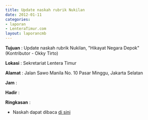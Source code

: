 ```yaml
---
title: Update naskah rubrik Nukilan
date: 2012-01-11
categories:
- laporan
- LenteraTimur.com
layout: laporancmb
---
```


**Tujuan** : Update naskah rubrik Nukilan, "Hikayat Negara Depok" (Kontributor - Okky Tirto) 

**Lokasi** : Sekretariat Lentera Timur

**Alamat** : Jalan Sawo Manila No. 10 Pasar Minggu, Jakarta Selatan

**Jam** : 

**Hadir** : 

**Ringkasan** : 
* Naskah dapat dibaca [di sini](http://www.lenteratimur.com/2012/01/hikayat-negara-depok/)

